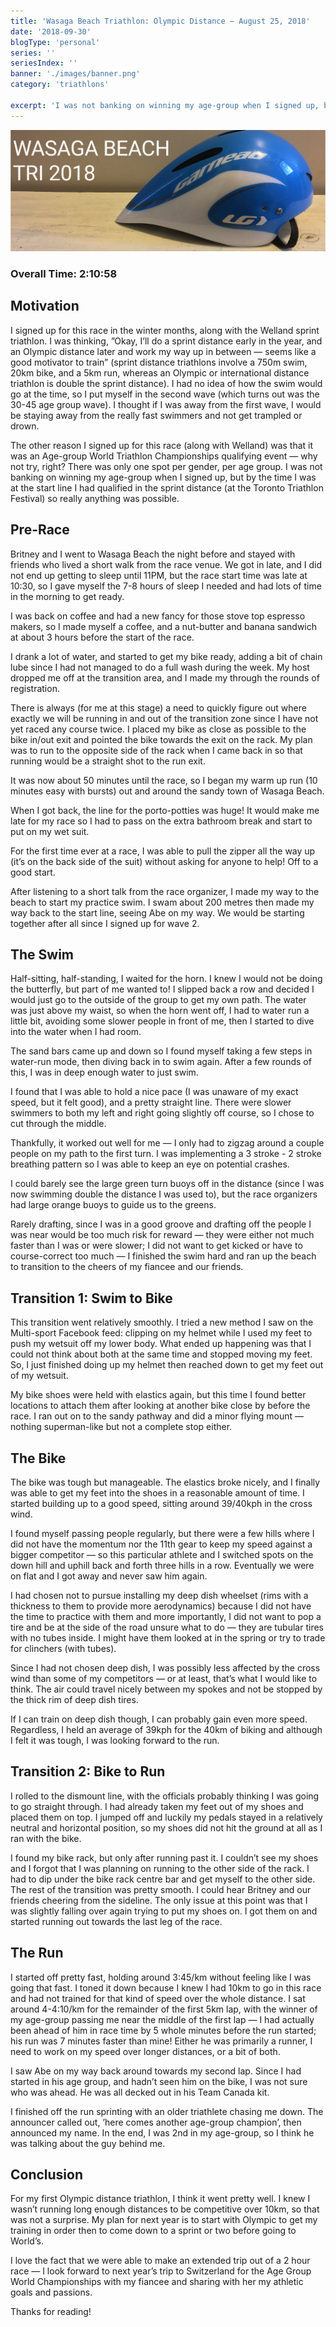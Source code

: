 ```yaml
---
title: 'Wasaga Beach Triathlon: Olympic Distance — August 25, 2018'
date: '2018-09-30'
blogType: 'personal'
series: ''
seriesIndex: ''
banner: './images/banner.png'
category: 'triathlons'

excerpt: 'I was not banking on winning my age-group when I signed up, but by the time I was at the start line I had qualified in the sprint distance (at the Toronto Triathlon Festival) so really anything was possible...'
---
```


![Banner Image.](./images/banner.png)

### Overall Time: 2:10:58

## Motivation

I signed up for this race in the winter months, along with the Welland sprint triathlon. I was thinking, ”Okay, I’ll do a sprint distance early in the year, and an Olympic distance later and work my way up in between — seems like a good motivator to train” (sprint distance triathlons involve a 750m swim, 20km bike, and a 5km run, whereas an Olympic or international distance triathlon is double the sprint distance). I had no idea of how the swim would go at the time, so I put myself in the second wave (which turns out was the 30-45 age group wave). I thought if I was away from the first wave, I would be staying away from the really fast swimmers and not get trampled or drown.

The other reason I signed up for this race (along with Welland) was that it was an Age-group World Triathlon Championships qualifying event — why not try, right? There was only one spot per gender, per age group. I was not banking on winning my age-group when I signed up, but by the time I was at the start line I had qualified in the sprint distance (at the Toronto Triathlon Festival) so really anything was possible.

## Pre-Race

Britney and I went to Wasaga Beach the night before and stayed with friends who lived a short walk from the race venue. We got in late, and I did not end up getting to sleep until 11PM, but the race start time was late at 10:30, so I gave myself the 7-8 hours of sleep I needed and had lots of time in the morning to get ready.

I was back on coffee and had a new fancy for those stove top espresso makers, so I made myself a coffee, and a nut-butter and banana sandwich at about 3 hours before the start of the race.

I drank a lot of water, and started to get my bike ready, adding a bit of chain lube since I had not managed to do a full wash during the week. My host dropped me off at the transition area, and I made my through the rounds of registration.

There is always (for me at this stage) a need to quickly figure out where exactly we will be running in and out of the transition zone since I have not yet raced any course twice. I placed my bike as close as possible to the bike in/out exit and pointed the bike towards the exit on the rack. My plan was to run to the opposite side of the rack when I came back in so that running would be a straight shot to the run exit.

It was now about 50 minutes until the race, so I began my warm up run (10 minutes easy with bursts) out and around the sandy town of Wasaga Beach.

When I got back, the line for the porto-potties was huge! It would make me late for my race so I had to pass on the extra bathroom break and start to put on my wet suit.

For the first time ever at a race, I was able to pull the zipper all the way up (it’s on the back side of the suit) without asking for anyone to help! Off to a good start.

After listening to a short talk from the race organizer, I made my way to the beach to start my practice swim. I swam about 200 metres then made my way back to the start line, seeing Abe on my way. We would be starting together after all since I signed up for wave 2.

## The Swim

Half-sitting, half-standing, I waited for the horn. I knew I would not be doing the butterfly, but part of me wanted to! I slipped back a row and decided I would just go to the outside of the group to get my own path. The water was just above my waist, so when the horn went off, I had to water run a little bit, avoiding some slower people in front of me, then I started to dive into the water when I had room.

The sand bars came up and down so I found myself taking a few steps in water-run mode, then diving back in to swim again. After a few rounds of this, I was in deep enough water to just swim.

I found that I was able to hold a nice pace (I was unaware of my exact speed, but it felt good), and a pretty straight line. There were slower swimmers to both my left and right going slightly off course, so I chose to cut through the middle.

Thankfully, it worked out well for me — I only had to zigzag around a couple people on my path to the first turn. I was implementing a 3 stroke - 2 stroke breathing pattern so I was able to keep an eye on potential crashes.

I could barely see the large green turn buoys off in the distance (since I was now swimming double the distance I was used to), but the race organizers had large orange buoys to guide us to the greens.

Rarely drafting, since I was in a good groove and drafting off the people I was near would be too much risk for reward — they were either not much faster than I was or were slower; I did not want to get kicked or have to course-correct too much — I finished the swim hard and ran up the beach to transition to the cheers of my fiancee and our friends.

## Transition 1: Swim to Bike

This transition went relatively smoothly. I tried a new method I saw on the Multi-sport Facebook feed: clipping on my helmet while I used my feet to push my wetsuit off my lower body. What ended up happening was that I could not think about both at the same time and stopped moving my feet. So, I just finished doing up my helmet then reached down to get my feet out of my wetsuit.

My bike shoes were held with elastics again, but this time I found better locations to attach them after looking at another bike close by before the race. I ran out on to the sandy pathway and did a minor flying mount — nothing superman-like but not a complete stop either.

## The Bike

The bike was tough but manageable. The elastics broke nicely, and I finally was able to get my feet into the shoes in a reasonable amount of time. I started building up to a good speed, sitting around 39/40kph in the cross wind.

I found myself passing people regularly, but there were a few hills where I did not have the momentum nor the 11th gear to keep my speed against a bigger competitor — so this particular athlete and I switched spots on the down hill and uphill back and forth three hills in a row. Eventually we were on flat and I got away and never saw him again.

I had chosen not to pursue installing my deep dish wheelset (rims with a thickness to them to provide more aerodynamics) because I did not have the time to practice with them and more importantly, I did not want to pop a tire and be at the side of the road unsure what to do — they are tubular tires with no tubes inside. I might have them looked at in the spring or try to trade for clinchers (with tubes).

Since I had not chosen deep dish, I was possibly less affected by the cross wind than some of my competitors — or at least, that’s what I would like to think. The air could travel nicely between my spokes and not be stopped by the thick rim of deep dish tires.

If I can train on deep dish though, I can probably gain even more speed. Regardless, I held an average of 39kph for the 40km of biking and although I felt it was tough, I was looking forward to the run.

## Transition 2: Bike to Run

I rolled to the dismount line, with the officials probably thinking I was going to go straight through. I had already taken my feet out of my shoes and placed them on top. I jumped off and luckily my pedals stayed in a relatively neutral and horizontal position, so my shoes did not hit the ground at all as I ran with the bike.

I found my bike rack, but only after running past it. I couldn’t see my shoes and I forgot that I was planning on running to the other side of the rack. I had to dip under the bike rack centre bar and get myself to the other side. The rest of the transition was pretty smooth. I could hear Britney and our friends cheering from the sideline. The only issue at this point was that I was slightly falling over again trying to put my shoes on. I got them on and started running out towards the last leg of the race.

## The Run

I started off pretty fast, holding around 3:45/km without feeling like I was going that fast. I toned it down because I knew I had 10km to go in this race and had not trained for that kind of speed over the whole distance. I sat around 4-4:10/km for the remainder of the first 5km lap, with the winner of my age-group passing me near the middle of the first lap — I had actually been ahead of him in race time by 5 whole minutes before the run started; his run was 7 minutes faster than mine! Either he was primarily a runner, I need to work on my speed over longer distances, or a bit of both.

I saw Abe on my way back around towards my second lap. Since I had started in his age group, and hadn’t seen him on the bike, I was not sure who was ahead. He was all decked out in his Team Canada kit.

I finished off the run sprinting with an older triathlete chasing me down. The announcer called out, ’here comes another age-group champion’, then announced my name. In the end, I was 2nd in my age-group, so I think he was talking about the guy behind me.

## Conclusion

For my first Olympic distance triathlon, I think it went pretty well. I knew I wasn’t running long enough distances to be competitive over 10km, so that was not a surprise. My plan for next year is to start with Olympic to get my training in order then to come down to a sprint or two before going to World’s.

I love the fact that we were able to make an extended trip out of a 2 hour race — I look forward to next year’s trip to Switzerland for the Age Group World Championships with my fiancee and sharing with her my athletic goals and passions.

Thanks for reading!
